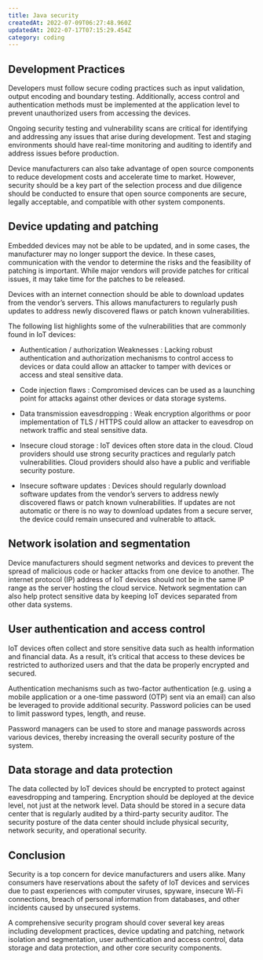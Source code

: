 ```yaml
---
title: Java security
createdAt: 2022-07-09T06:27:48.960Z
updatedAt: 2022-07-17T07:15:29.454Z
category: coding
---
```


## Development Practices

Developers must follow secure coding practices such as input validation, output encoding and boundary testing. Additionally, access control and authentication methods must be implemented at the application level to prevent unauthorized users from accessing the devices.

Ongoing security testing and vulnerability scans are critical for identifying and addressing any issues that arise during development. Test and staging environments should have real-time monitoring and auditing to identify and address issues before production.

Device manufacturers can also take advantage of open source components to reduce development costs and accelerate time to market. However, security should be a key part of the selection process and due diligence should be conducted to ensure that open source components are secure, legally acceptable, and compatible with other system components.

## Device updating and patching

Embedded devices may not be able to be updated, and in some cases, the manufacturer may no longer support the device. In these cases, communication with the vendor to determine the risks and the feasibility of patching is important. While major vendors will provide patches for critical issues, it may take time for the patches to be released.

Devices with an internet connection should be able to download updates from the vendor’s servers. This allows manufacturers to regularly push updates to address newly discovered flaws or patch known vulnerabilities.

The following list highlights some of the vulnerabilities that are commonly found in IoT devices:

- Authentication / authorization Weaknesses : Lacking robust authentication and authorization mechanisms to control access to devices or data could allow an attacker to tamper with devices or access and steal sensitive data.

- Code injection flaws : Compromised devices can be used as a launching point for attacks against other devices or data storage systems.

- Data transmission eavesdropping : Weak encryption algorithms or poor implementation of TLS / HTTPS could allow an attacker to eavesdrop on network traffic and steal sensitive data.

- Insecure cloud storage : IoT devices often store data in the cloud. Cloud providers should use strong security practices and regularly patch vulnerabilities. Cloud providers should also have a public and verifiable security posture.

- Insecure software updates : Devices should regularly download software updates from the vendor’s servers to address newly discovered flaws or patch known vulnerabilities. If updates are not automatic or there is no way to download updates from a secure server, the device could remain unsecured and vulnerable to attack.

## Network isolation and segmentation

Device manufacturers should segment networks and devices to prevent the spread of malicious code or hacker attacks from one device to another. The internet protocol (IP) address of IoT devices should not be in the same IP range as the server hosting the cloud service. Network segmentation can also help protect sensitive data by keeping IoT devices separated from other data systems.

## User authentication and access control

IoT devices often collect and store sensitive data such as health information and financial data. As a result, it’s critical that access to these devices be restricted to authorized users and that the data be properly encrypted and secured.

Authentication mechanisms such as two-factor authentication (e.g. using a mobile application or a one-time password (OTP) sent via an email) can also be leveraged to provide additional security. Password policies can be used to limit password types, length, and reuse.

Password managers can be used to store and manage passwords across various devices, thereby increasing the overall security posture of the system.

## Data storage and data protection

The data collected by IoT devices should be encrypted to protect against eavesdropping and tampering. Encryption should be deployed at the device level, not just at the network level. Data should be stored in a secure data center that is regularly audited by a third-party security auditor. The security posture of the data center should include physical security, network security, and operational security.

## Conclusion

Security is a top concern for device manufacturers and users alike. Many consumers have reservations about the safety of IoT devices and services due to past experiences with computer viruses, spyware, insecure Wi-Fi connections, breach of personal information from databases, and other incidents caused by unsecured systems.

A comprehensive security program should cover several key areas including development practices, device updating and patching, network isolation and segmentation, user authentication and access control, data storage and data protection, and other core security components.
